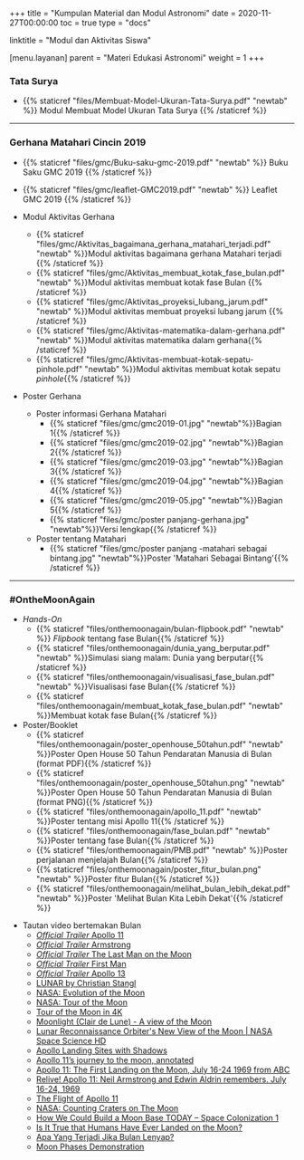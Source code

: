 +++
title = "Kumpulan Material dan Modul Astronomi"
date = 2020-11-27T00:00:00
toc = true
type = "docs"

linktitle = "Modul dan Aktivitas Siswa"

[menu.layanan]
    parent = "Materi Edukasi Astronomi"
    weight = 1
+++

### Tata Surya
* {{% staticref "files/Membuat-Model-Ukuran-Tata-Surya.pdf" "newtab" %}} Modul Membuat Model Ukuran Tata Surya {{% /staticref %}}
---
### Gerhana Matahari Cincin 2019
* {{% staticref "files/gmc/Buku-saku-gmc-2019.pdf" "newtab" %}} Buku Saku GMC 2019 {{% /staticref %}}
* {{% staticref "files/gmc/leaflet-GMC2019.pdf" "newtab" %}} Leaflet GMC 2019 {{% /staticref %}}
* Modul Aktivitas Gerhana
    - {{% staticref "files/gmc/Aktivitas_bagaimana_gerhana_matahari_terjadi.pdf" "newtab" %}}Modul aktivitas bagaimana gerhana Matahari terjadi {{% /staticref %}}
    - {{% staticref "files/gmc/Aktivitas_membuat_kotak_fase_bulan.pdf" "newtab" %}}Modul aktivitas membuat kotak fase Bulan {{% /staticref %}}
    - {{% staticref "files/gmc/Aktivitas_proyeksi_lubang_jarum.pdf" "newtab" %}}Modul aktivitas membuat proyeksi lubang jarum {{% /staticref %}}
    - {{% staticref "files/gmc/Aktivitas-matematika-dalam-gerhana.pdf" "newtab" %}}Modul aktivitas matematika dalam gerhana{{% /staticref %}}
    - {{% staticref "files/gmc/Aktivitas-membuat-kotak-sepatu-pinhole.pdf" "newtab" %}}Modul aktivitas membuat kotak sepatu *pinhole*{{% /staticref %}}

* Poster Gerhana
    - Poster informasi Gerhana Matahari
        - {{% staticref "files/gmc/gmc2019-01.jpg" "newtab"%}}Bagian 1{{% /staticref %}}
        - {{% staticref "files/gmc/gmc2019-02.jpg" "newtab"%}}Bagian 2{{% /staticref %}}
        - {{% staticref "files/gmc/gmc2019-03.jpg" "newtab"%}}Bagian 3{{% /staticref %}}
        - {{% staticref "files/gmc/gmc2019-04.jpg" "newtab"%}}Bagian 4{{% /staticref %}}
        - {{% staticref "files/gmc/gmc2019-05.jpg" "newtab"%}}Bagian 5{{% /staticref %}}
        - {{% staticref "files/gmc/poster panjang-gerhana.jpg" "newtab"%}}Versi lengkap{{% /staticref %}}
    - Poster tentang Matahari
        -  {{% staticref "files/gmc/poster panjang -matahari sebagai bintang.jpg" "newtab"%}}Poster 'Matahari Sebagai Bintang'{{% /staticref %}}
---
### #OntheMoonAgain

- *Hands-On*
    - {{% staticref "files/onthemoonagain/bulan-flipbook.pdf" "newtab" %}} *Flipbook*  tentang fase Bulan{{% /staticref %}}
    - {{% staticref "files/onthemoonagain/dunia_yang_berputar.pdf" "newtab" %}}Simulasi siang malam: Dunia yang berputar{{% /staticref %}}
    - {{% staticref "files/onthemoonagain/visualisasi_fase_bulan.pdf" "newtab" %}}Visualisasi fase Bulan{{% /staticref %}}
    - {{% staticref "files/onthemoonagain/membuat_kotak_fase_bulan.pdf" "newtab" %}}Membuat kotak fase Bulan{{% /staticref %}}
-  Poster/Booklet
    - {{% staticref "files/onthemoonagain/poster_openhouse_50tahun.pdf" "newtab" %}}Poster Open House 50 Tahun Pendaratan Manusia di Bulan (format PDF){{% /staticref %}}
    - {{% staticref "files/onthemoonagain/poster_openhouse_50tahun.png" "newtab" %}}Poster Open House 50 Tahun Pendaratan Manusia di Bulan (format PNG){{% /staticref %}}
    - {{% staticref "files/onthemoonagain/apollo_11.pdf" "newtab" %}}Poster tentang misi Apollo 11{{% /staticref %}}
    - {{% staticref "files/onthemoonagain/fase_bulan.pdf" "newtab" %}}Poster tentang fase Bulan{{% /staticref %}}
    - {{% staticref "files/onthemoonagain/PMB.pdf" "newtab" %}}Poster perjalanan menjelajah Bulan{{% /staticref %}}
    - {{% staticref "files/onthemoonagain/poster_fitur_bulan.png" "newtab" %}}Poster fitur Bulan{{% /staticref %}}
    - {{% staticref "files/onthemoonagain/melihat_bulan_lebih_dekat.pdf" "newtab" %}}Poster 'Melihat Bulan Kita Lebih Dekat'{{% /staticref %}}
* Tautan video bertemakan Bulan
    - <a href="https://www.youtube.com/watch?v=3Co8Z8BQgWc" target=_blank>*Official Trailer* Apollo 11</a>
    - <a href="https://www.youtube.com/watch?v=fbvuciKeBgw" target=_blank> *Official Trailer* Armstrong</a>
    - <a href="https://www.imdb.com/videoplayer/vi798799129?playlistId=tt3219604&ref_=tt_ov_vi" target=_blank>*Official Trailer* The Last Man on the Moon</a>
    - <a href="https://www.youtube.com/watch?v=w4GtJB5WAlQ" target=_blank>*Official Trailer* First Man</a>
    - <a href="https://www.imdb.com/title/tt0112384/videoplayer/vi1605828889?ref_=tt_ov_vi" target=_blank>*Official Trailer* Apollo 13</a>
    - <a href="https://www.youtube.com/watch?v=1UfqX8DBF3g" target=_blank>LUNAR by Christian Stangl</a>
    - <a href="https://www.youtube.com/watch?v=UIKmSQqp8wY" target=_blank>NASA: Evolution of the Moon</a>
    - <a href="https://www.youtube.com/watch?v=2iSZMv64wuU" target=_blank>NASA: Tour of the Moon</a>
    - <a href="https://www.youtube.com/watch?v=nr5Pj6GQL2o" target=_blank>Tour of the Moon in 4K</a>
    - <a href="https://www.youtube.com/watch?v=7SEydzpBvHU" target=_blank>Moonlight (Clair de Lune) - A view of the Moon</a>
    - <a href="https://www.youtube.com/watch?v=VnkCePA-Tac" target=_blank>Lunar Reconnaissance Orbiter's New View of the Moon | NASA Space Science HD</a>
    - <a href="https://svs.gsfc.nasa.gov/3620" target=_blank>Apollo Landing Sites with Shadows</a>
    - <a href="https://www.youtube.com/watch?v=OCjhCL2iqlQ" target=_blank>Apollo 11’s journey to the moon, annotated</a>
    - <a href="https://www.youtube.com/watch?v=N9tIX5-dq3E" target=_blank>Apollo 11: The First Landing on the Moon, July 16-24 1969 from ABC</a>
    - <a href="https://www.youtube.com/watch?v=Ee5IxnaXR3Y" target=_blank>Relive! Apollo 11: Neil Armstrong and Edwin Aldrin remembers. July 16-24, 1969</a>
    - <a href="https://www.youtube.com/watch?v=qUe5IpDBcsM" target=_blank>The Flight of Apollo 11</a>
    - <a href="https://www.nasa.gov/mission_pages/LRO/videos/index.html" target=_blank>NASA: Counting Craters on The Moon</a>
    - <a href="https://www.youtube.com/watch?v=NtQkz0aRDe8" target=_blank>How We Could Build a Moon Base TODAY – Space Colonization 1</a>
    - <a href="https://www.youtube.com/watch?v=T9ttUfGG7EE" target=_blank>Is It True that Humans Have Ever Landed on the Moon?</a>
    - <a href="https://www.youtube.com/watch?v=iyJeozHhvJI" target=_blank>Apa Yang Terjadi Jika Bulan Lenyap?</a>
    - <a href="https://www.youtube.com/watch?v=wz01pTvuMa0" target=_blank>Moon Phases Demonstration</a>


